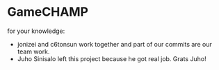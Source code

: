 # GameCHAMP

for your knowledge:
- jonizei and c6tonsun work together and part of our commits are our team work.
- Juho Sinisalo left this project because he got real job. Grats Juho!

